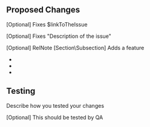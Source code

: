 ## Proposed Changes

[Optional] Fixes $linkToTheIssue

[Optional] Fixes "Description of the issue"

[Optional] RelNote [Section\Subsection] Adds a feature

  -
  -
  -

## Testing

Describe how you tested your changes

[Optional] This should be tested by QA
